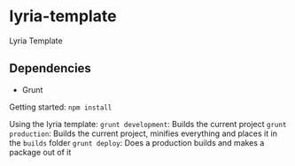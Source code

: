 lyria-template
==============

Lyria Template

Dependencies
------------
* Grunt

Getting started:
`npm install`

Using the lyria template:
`grunt development`: Builds the current project
`grunt production`: Builds the current project, minifies everything and places it in the `builds` folder
`grunt deploy`: Does a production builds and makes a package out of it